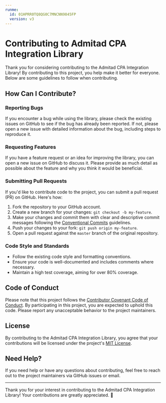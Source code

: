 ```yaml
---
runme:
  id: 01HPRR0TQ8QG0C7MNCNN9845FP
  version: v3
---
```


# Contributing to Admitad CPA Integration Library

Thank you for considering contributing to the Admitad CPA Integration Library! By contributing to this project, you help make it better for everyone. Below are some guidelines to follow when contributing.

## How Can I Contribute?

### Reporting Bugs

If you encounter a bug while using the library, please check the existing issues on GitHub to see if the bug has already been reported. If not, please open a new issue with detailed information about the bug, including steps to reproduce it.

### Requesting Features

If you have a feature request or an idea for improving the library, you can open a new issue on GitHub to discuss it. Please provide as much detail as possible about the feature and why you think it would be beneficial.

### Submitting Pull Requests

If you'd like to contribute code to the project, you can submit a pull request (PR) on GitHub. Here's how:

1. Fork the repository to your GitHub account.
2. Create a new branch for your changes: `git checkout -b my-feature`.
3. Make your changes and commit them with clear and descriptive commit messages following the [Conventional Commits](https://www.conventionalcommits.org/en/v1.0.0/) guidelines.
4. Push your changes to your fork: `git push origin my-feature`.
5. Open a pull request against the `master` branch of the original repository.

### Code Style and Standards

- Follow the existing code style and formatting conventions.
- Ensure your code is well-documented and includes comments where necessary.
- Maintain a high test coverage, aiming for over 80% coverage.

## Code of Conduct

Please note that this project follows the [Contributor Covenant Code of Conduct](CODE_OF_CONDUCT.md). By participating in this project, you are expected to uphold this code. Please report any unacceptable behavior to the project maintainers.

## License

By contributing to the Admitad CPA Integration Library, you agree that your contributions will be licensed under the project's [MIT License](LICENSE).

## Need Help?

If you need help or have any questions about contributing, feel free to reach out to the project maintainers via GitHub issues or email.

---

Thank you for your interest in contributing to the Admitad CPA Integration Library! Your contributions are greatly appreciated. 🎉